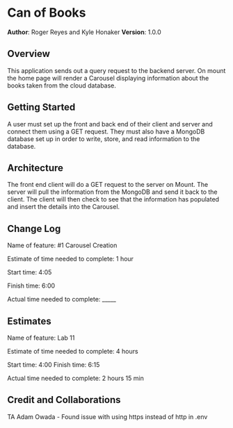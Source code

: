 # Can of Books 

**Author**: Roger Reyes and Kyle Honaker
**Version**: 1.0.0 

## Overview
This application sends out a query request to the backend server. On mount the home page will render a Carousel displaying information about the books taken from the cloud database.

## Getting Started
A user must set up the front and back end of their client and server and connect them using a GET request. They must also have a MongoDB database set up in order to write, store, and read information to the database.

## Architecture
The front end client will do a GET request to the server on Mount. The server will pull the information from the MongoDB and send it back to the client. The client will then check to see that the information has populated and insert the details into the Carousel.

## Change Log
Name of feature: #1 Carousel Creation

Estimate of time needed to complete: 1 hour

Start time: 4:05

Finish time: 6:00

Actual time needed to complete: _____

## Estimates
Name of feature: Lab 11

Estimate of time needed to complete: 4 hours

Start time: 4:00
Finish time: 6:15

Actual time needed to complete: 2 hours 15 min

## Credit and Collaborations
TA Adam Owada - Found issue with using https instead of http in .env